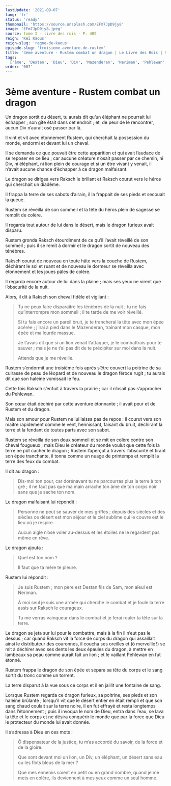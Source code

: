 ```yaml
---
lastUpdate: '2021-09-07'
lang: 'fr'
status: 'ready'
thumbnail: 'https://source.unsplash.com/EFm7JpD9jy8'
image: 'EFm7JpD9jy8.jpeg'
source: tome I - livre des rois - P. 409
reign: 'Keï Kaous'
reign-slug: 'regne-de-kaous'
episode-slug: 'troisieme-aventure-de-rustem'
title: '3ème aventure - Rustem combat un dragon | Le Livre des Rois | Shâhnâmeh'
tags:
  ['âme', 'Destan', 'Dieu', 'Div', 'Mazenderan', 'Neriman', 'Pehlewan', 'Raksch', 'Rustem', 'Sam']
order: '007'
---
```


<!-- LTeX: language=fr -->

# 3ème aventure - Rustem combat un dragon

Un dragon sortit du désert, tu aurais dit qu’un éléphant ne pourrait lui échapper ; son gîte était dans cet endroit ; et, de peur de le rencontrer, aucun Div n’aurait osé passer par là.

Il vint et vit avec étonnement Rustem, qui cherchait la possession du monde, endormi et devant lui un cheval.

Il se demanda ce que pouvait être cette apparition et qui avait l’audace de se reposer en ce lieu ; car aucune créature n’osait passer par ce chemin, ni Div, ni éléphant, ni lion plein de courage et si un être vivant y venait, il n’avait aucune chance d’échapper à ce dragon malfaisant.

Le dragon se dirigea vers Raksch le brillant et Raksch courut vers le héros qui cherchait un diadème.

Il frappa la terre de ses sabots d’airain, il la frappait de ses pieds et secouait la queue.

Rustem se réveilla de son sommeil et la tête du héros plein de sagesse se remplit de colère.

Il regarda tout autour de lui dans le désert, mais le dragon furieux avait disparu.

Rustem gronda Raksch étourdiment de ce qu’il l’avait réveillé de son sommeil ; puis il se remit à dormir et le dragon sortit de nouveau des ténèbres.

Raksch courut de nouveau en toute hâte vers la couche de Rustem, déchirant le sol et ruant et de nouveau le dormeur se réveilla avec étonnement et les joues pâles de colère.

Il regarda encore autour de lui dans la plaine ; mais ses yeux ne virent que l’obscurité de la nuit.

Alors, il dit à Raksch son cheval fidèle et vigilant :

> Tu ne peux faire disparaître les ténèbres de la nuit ; tu ne fais qu’interrompre mon sommeil ; il te tarde de me voir réveillé.
>
> Si tu fais encore un pareil bruit, je te trancherai la tête avec mon épée acérée ; j’irai à pied dans le Mazenderan, traînant mon casque, mon épée et ma lourde massue.
>
> Je t’avais dit que si un lion venait t’attaquer, je le combattrais pour te sauver ; mais je ne t’ai pas dit de te précipiter sur moi dans la nuit.
>
> Attends que je me réveille.

Rustem s’endormit une troisième fois après s’être couvert la poitrine de sa cuirasse de peau de léopard et de nouveau le dragon féroce rugit ; tu aurais dit que son haleine vomissait le feu.

Cette fois Raksch s’enfuit à travers la prairie ; car il n’osait pas s’approcher du Pehlewan.

Son cœur était déchiré par cette aventure étonnante ; il avait peur et de Rustem et du dragon.

Mais son amour pour Rustem ne lui laissa pas de repos : il courut vers son maître rapidement comme le vent, hennissant, faisant du bruit, déchirant la terre et la fendant de toutes parts avec son sabot.

Rustem se réveilla de son doux sommeil et se mit en colère contre son cheval fougueux ; mais Dieu le créateur du monde voulut que cette fois la terre ne pût cacher le dragon ; Rustem l’aperçut à travers l’obscurité et tirant son épée tranchante, il tonna comme un nuage de printemps et remplit la terre des feux du combat.

Il dit au dragon :

> Dis-moi ton pour, car dorénavant tu ne parcourras plus la terre à ton gré ; il ne faut pas que ma main arrache ton âme de ton corps noir sans que je sache ton nom.

Le dragon malfaisant lui répondit :

> Personne ne peut se sauver de mes griffes ; depuis des siècles et des siècles ce désert est mon séjour et le ciel sublime qui le couvre est le lieu où je respire.
>
> Aucun aigle n’ose voler au-dessus et les étoiles ne le regardent pas même en rêve.

Le dragon ajouta :

> Quel est ton nom ?
>
> Il faut que ta mère te pleure.

Rustem lui répondit :

> Je suis Rustem ; mon père est Destan fils de Sam, mon aïeul est Neriman.
>
> À moi seul je suis une armée qui cherche le combat et je foule la terre assis sur Raksch le courageux.
>
> Tu me verras vainqueur dans le combat et je ferai rouler ta tête sur la terre.

Le dragon se jeta sur lui pour le combattre, mais à la fin il n’eut pas le dessus ; car quand Raksch vit la force de corps du dragon qui assaillait ainsi le distributeur des couronnes, il coucha ses oreilles et (ô merveille !) se mit à déchirer avec ses dents les deux épaules du dragon, à mettre en lambeaux sa peau comme aurait fait un lion ; et le vaillant Pehlewan en fut étonné.

Rustem frappa le dragon de son épée et sépara sa tête du corps et le sang sortit du tronc comme un torrent.

La terre disparut à la vue sous ce corps et il en jaillit une fontaine de sang.

Lorsque Rustem regarda ce dragon furieux, sa poitrine, ses pieds et son haleine brûlante ; lorsqu’il vit que le désert entier en était rempli et que son sang chaud coulait sur la terre noire, il en fut effrayé et resta longtemps dans l’étonnement ; puis il invoqua le nom de Dieu, entra dans l’eau, se lava la tête et le corps et ne désira conquérir le monde que par la force que Dieu le protecteur du monde lui avait donnée.

Il s’adressa à Dieu en ces mots :

> Ô dispensateur de la justice, tu m’as accordé du savoir, de la force et de la gloire.
>
> Que sont devant moi un lion, un Div, un éléphant, un désert sans eau ou les flots bleus de la mer ?
>
> Que mes ennemis soient en petit ou en grand nombre, quand je me mets en colère, ils deviennent à mes yeux comme un seul homme.
